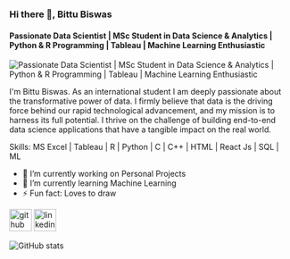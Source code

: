 ### Hi there 👋, Bittu Biswas
#### Passionate Data Scientist | MSc Student in Data Science & Analytics | Python & R Programming | Tableau | Machine Learning Enthusiastic
![Passionate Data Scientist | MSc Student in Data Science & Analytics | Python & R Programming | Tableau | Machine Learning Enthusiastic](https://media.licdn.com/dms/image/D5616AQEgZyIt-7myFg/profile-displaybackgroundimage-shrink_350_1400/0/1695580997357?e=1704931200&v=beta&t=ZtNgiGVXLZ5lFM2IzQCKJ0jW_UjNSC-ZvL5Q2-l42qQ)

I'm Bittu Biswas. As an international student I am deeply passionate about the transformative power of data. I firmly believe that data is the driving force behind our rapid technological advancement, and my mission is to harness its full potential. I thrive on the challenge of building end-to-end data science applications that have a tangible impact on the real world.

Skills: MS Excel | Tableau | R | Python | C | C++ | HTML | React Js | SQL | ML

- 🔭 I’m currently working on Personal Projects 
- 🌱 I’m currently learning Machine Learning 
- ⚡ Fun fact: Loves to draw 


[<img src='https://cdn.jsdelivr.net/npm/simple-icons@3.0.1/icons/github.svg' alt='github' height='40'>](https://github.com/BittuBiswas01)  [<img src='https://cdn.jsdelivr.net/npm/simple-icons@3.0.1/icons/linkedin.svg' alt='linkedin' height='40'>](https://www.linkedin.com/in/https://www.linkedin.com/in/bittu-biswas//)  

![GitHub stats](https://github-readme-stats.vercel.app/api?username=BittuBiswas01&show_icons=true)  

